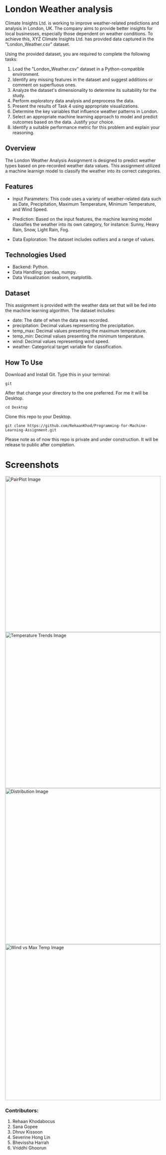 # London Weather analysis
Climate Insights Ltd. is working to improve weather-related predictions and
analysis in London, UK. The company aims to provide better insights for local
businesses, especially those dependent on weather conditions. To achieve
this, XYZ Climate Insights Ltd. has provided data captured in the
"London_Weather.csv" dataset.


Using the provided dataset, you are required to complete the following tasks:
1. Load the "London_Weather.csv" dataset in a Python-compatible
environment.
2. Identify any missing features in the dataset and suggest additions or
comment on superfluous ones.
3. Analyze the dataset's dimensionality to determine its suitability for the
study.
4. Perform exploratory data analysis and preprocess the data.
5. Present the results of Task 4 using appropriate visualizations.
6. Determine the key variables that influence weather patterns in London.
7. Select an appropriate machine learning approach to model and predict
outcomes based on the data. Justify your choice.
8. Identify a suitable performance metric for this problem and explain your
reasoning.


## Overview
The London Weather Analysis Assignment is designed to predict weather types based on pre-recorded weather data values. This assignment utilized a machine learnign model to classify the weather into its correct categories.


## Features
- Input Parameters: This code uses a variety of weather-related data such as Date, Precipitation, Maximum Temperature, Minimum Temperature, and Wind Speed.
- Prediction: Based on the input features, the machine learning model classifies the weather into its own category, for instance: Sunny, Heavy Rain, Snow, Light Rain, Fog.

- Data Exploration: The dataset includes outliers and a range of values.

## Technologies Used
-	Backend: Python.
-	Data Handling: pandas, numpy.
-	Data Visualization: seaborn, matplotlib.

## Dataset
This assignment is provided with the weather data set that will be fed into the machine learning algorithm. The dataset includes:
-	date: The date of when the data was recorded.
-	precipitation: Decimal values representing the precipitation.
-	temp_max: Decimal values presenting the maximum temperature.
-	temp_min: Decimal values presenting the minimum temperature.
-	wind: Decimal values representing wind speed.
-	weather: Categorical target variable for classification.

## How To Use
Download and Install Git. Type this in your terminal: 
 ```
 git
 ```

After that change your directory to the one preferred. For me it will be Desktop. 
 ```
 cd Desktop
 ``` 
 
Clone this repo to your Desktop. 
 ```
 git clone https://github.com/RehaanKhod/Programming-for-Machine-Learning-Assignment.git
 ``` 

Please note as of now this repo is private and under construction. It will be release to public after completion.

# Screenshots

<img width="500" alt="PairPlot Image" src = https://github.com/user-attachments/assets/d1705ab9-c98d-417e-bca6-365306775ffd> 
<img width="500" alt="Temperature Trends Image" src =  https://github.com/user-attachments/assets/219223dd-54e2-4842-8c98-3552ac2489ae>
<img width="500" alt="Distribution Image" src = https://github.com/user-attachments/assets/33d94528-1cfc-4a4f-a371-5e5a8cb58808>
<img width="500" alt="Wind vs Max Temp Image" src = https://github.com/user-attachments/assets/8e0289ea-385b-4c23-b9ed-4f1820283395>



### Contributors:
1. Rehaan Khodabocus
2. Sana Gopee
3. Dhruv Kissoon
4. Severine Hong Lin
5. Bhevissha Harrah
6. Vriddhi Ghoorun
